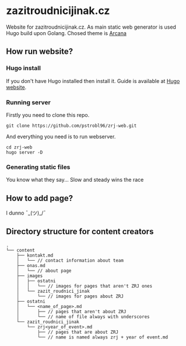 # zazitroudnicijinak.cz

Website for zazitroudnicijinak.cz. As main static web generator is used Hugo build upon Golang. Chosed theme is [Arcana](https://github.com/half-duplex/hugo-arcana)

## How run website?

### Hugo install

If you don't have Hugo installed then install it. Guide is available at [Hugo website](https://gohugo.io/installation/).

### Running server

Firstly you need to clone this repo.

`git clone https://github.com/pstrobl96/zrj-web.git`

And everything you need is to run webserver.

```
cd zrj-web
hugo server -D
```

### Generating static files

You know what they say... Slow and steady wins the race

## How to add page?

I dunno ¯\_(ツ)_/¯

## Directory structure for content creators

```
.
└── content
    ├── kontakt.md
    │   └── // contact information about team
    ├── onas.md
    │   └── // about page
    ├── images
    │   ├── ostatni
    │   │   └── // images for pages that aren't ZRJ ones
    │   └── zazit_roudnici_jinak
    │       └── // images for pages about ZRJ
    ├── ostatni
    │   └── <name_of_page>.md
    │       ├── // pages that aren't about ZRJ
    │       └── // name of file always with underscores
    └── zazit_roudnici_jinak
        └── zrj<year_of_event>.md
            ├── // pages that are about ZRJ
            └── // name is named always zrj + year of event.md
```